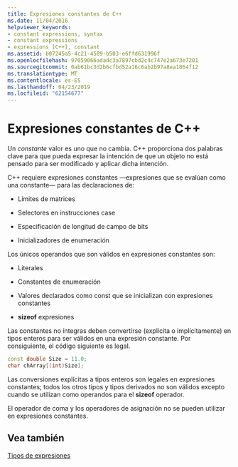 ```yaml
---
title: Expresiones constantes de C++
ms.date: 11/04/2016
helpviewer_keywords:
- constant expressions, syntax
- constant expressions
- expressions [C++], constant
ms.assetid: b07245a5-4c21-4589-b503-e6ffd631996f
ms.openlocfilehash: 97059066adadc3a7897cbd2c4c747e2a673e7201
ms.sourcegitcommit: 0ab61bc3d2b6cfbd52a16c6ab2b97a8ea1864f12
ms.translationtype: MT
ms.contentlocale: es-ES
ms.lasthandoff: 04/23/2019
ms.locfileid: "62154677"
---
```

# <a name="c-constant-expressions"></a>Expresiones constantes de C++

Un *constante* valor es uno que no cambia. C++ proporciona dos palabras clave para que pueda expresar la intención de que un objeto no está pensado para ser modificado y aplicar dicha intención.

C++ requiere expresiones constantes —expresiones que se evalúan como una constante— para las declaraciones de:

- Límites de matrices

- Selectores en instrucciones case

- Especificación de longitud de campo de bits

- Inicializadores de enumeración

Los únicos operandos que son válidos en expresiones constantes son:

- Literales

- Constantes de enumeración

- Valores declarados como const que se inicializan con expresiones constantes

- **sizeof** expresiones

Las constantes no íntegras deben convertirse (explícita o implícitamente) en tipos enteros para ser válidos en una expresión constante. Por consiguiente, el código siguiente es legal.

```cpp
const double Size = 11.0;
char chArray[(int)Size];
```

Las conversiones explícitas a tipos enteros son legales en expresiones constantes; todos los otros tipos y tipos derivados no son válidos excepto cuando se utilizan como operandos para el **sizeof** operador.

El operador de coma y los operadores de asignación no se pueden utilizar en expresiones constantes.

## <a name="see-also"></a>Vea también

[Tipos de expresiones](../cpp/types-of-expressions.md)